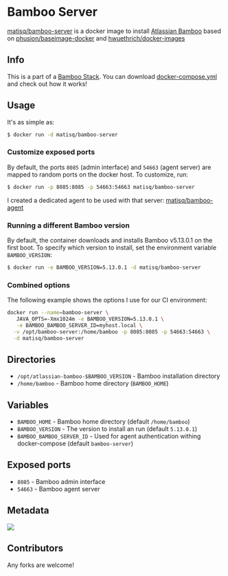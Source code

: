 # Bamboo Server

[matisq/bamboo-server](https://hub.docker.com/r/matisq/bamboo-agent/) is a docker image to install [Atlassian Bamboo](https://www.atlassian.com/software/bamboo) based on [phusion/baseimage-docker](https://github.com/phusion/baseimage-docker) and [hwuethrich/docker-images](https://github.com/hwuethrich/docker-images/tree/master/bamboo-server)

## Info
This is a part of a [Bamboo Stack](https://github.com/matisku/bamboo-docker). You can download [docker-compose.yml](https://github.com/matisku/bamboo-docker/blob/master/docker-compose.yml) and check out how it works!

## Usage

It's as simple as:

```bash
$ docker run -d matisq/bamboo-server
```

### Customize exposed ports

By default, the ports `8085` (admin interface) and `54663` (agent server) are mapped to random ports on the docker host. To customize, run:

```bash
$ docker run -p 8085:8085 -p 54663:54663 matisq/bamboo-server
```

I created a dedicated agent to be used with that server: [matisq/bamboo-agent](https://hub.docker.com/r/matisq/bamboo-agent/)

### Running a different Bamboo version

By default, the container downloads and installs Bamboo v5.13.0.1 on the first boot. To specify which version to install, set the environment variable `BAMBOO_VERSION`:

```bash 
$ docker run -e BAMBOO_VERSION=5.13.0.1 -d matisq/bamboo-server
```

### Combined options

The following example shows the options I use for our CI environment:

```bash 
docker run --name=bamboo-server \
   JAVA_OPTS=-Xmx1024m -e BAMBOO_VERSION=5.13.0.1 \
   -e BAMBOO_BAMBOO_SERVER_ID=myhost.local \
  -v /opt/bamboo-server:/home/bamboo -p 8085:8085 -p 54663:54663 \
  -d matisq/bamboo-server
```

## Directories

* `/opt/atlassian-bamboo-$BAMBOO_VERSION` - Bamboo installation directory
* `/home/bamboo` - Bamboo home directory (`BAMBOO_HOME`)

## Variables

* `BAMBOO_HOME` - Bamboo home directory (default `/home/bamboo`)
* `BAMBOO_VERSION` - The version to install an run (default `5.13.0.1`)
* `BAMBOO_BAMBOO_SERVER_ID` - Used for agent authentication withing docker-compose (default `bamboo-server`)

## Exposed ports

* `8085` - Bamboo admin interface
* `54663` - Bamboo agent server

## Metadata
[![](https://images.microbadger.com/badges/image/matisq/bamboo-server.svg)](http://microbadger.com/images/matisq/bamboo-server "Get your own image badge on microbadger.com")

## Contributors
Any forks are welcome!
